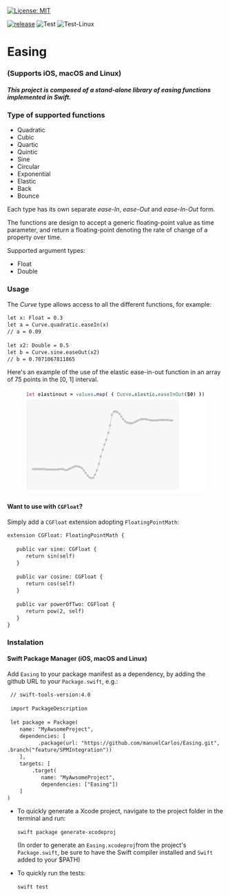 [![License: MIT](https://img.shields.io/badge/License-MIT-blue.svg)](https://github.com/manuelCarlos/Easing/blob/master/LICENSE)

[![release](https://img.shields.io/github/release/manuelCarlos/Easing.svg)](https://github.com/manuelCarlos/Easing/releases/latest)
![Test](https://github.com/manuelCarlos/Easing/workflows/Test/badge.svg?branch=main)
![Test-Linux](https://github.com/manuelCarlos/Easing/workflows/Test-Linux/badge.svg?branch=main)

# Easing
### (Supports iOS, macOS and Linux)

##### This project is composed of a stand-alone library of easing functions implemented in Swift.

### Type of supported functions

- Quadratic
- Cubic
- Quartic
- Quintic
- Sine
- Circular
- Exponential
- Elastic
- Back
- Bounce

Each type has its own separate *ease-In*, *ease-Out* and *ease-In-Out* form.

The functions are design to accept a generic floating-point value as time parameter,
and return a floating-point denoting the rate of change of a property over time.

Supported argument types:
 - Float
 - Double

### Usage

The *Curve* type allows access to all the different functions, for example:

    let x: Float = 0.3
    let a = Curve.quadratic.easeIn(x)
    // a = 0.09

    let x2: Double = 0.5
    let b = Curve.sine.easeOut(x2)
    // b = 0.7071067811865

Here's an example of the use of the elastic ease-in-out function in an array of 75 points in the [0, 1] interval.

<p align="center">
   <img src="https://github.com/manuelCarlos/images/blob/master/images/easing.jpeg" >
</p>

#### Want to use with `CGFloat`?

Simply add a `CGFloat` extension adopting `FloatingPointMath`:

    extension CGFloat: FloatingPointMath {
    
       public var sine: CGFloat {
          return sin(self)
       }
    
       public var cosine: CGFloat {
          return cos(self)
       }
    
       public var powerOfTwo: CGFloat {
          return pow(2, self)
       }
    }

### Instalation

#### Swift Package Manager (iOS, macOS and Linux)

Add `Easing` to your package manifest as a dependency, by adding the github URL to your `Package.swift`, e.g.:

     // swift-tools-version:4.0

     import PackageDescription

     let package = Package(
        name: "MyAwsomeProject",
        dependencies: [
              .package(url: "https://github.com/manuelCarlos/Easing.git", .branch("feature/SPMIntegration"))
        ],
        targets: [
            .target(
               name: "MyAwsomeProject",
               dependencies: ["Easing"])
        ]
    )

  - To quickly generate a Xcode project, navigate to the project folder in the terminal and run: 
  
    `swift package generate-xcodeproj`
    
     (In order to generate an `Easing.xcodeproj`from the project's `Package.swift`, be sure to have the Swift compiler installed and `Swift` added to your $PATH)

  - To quickly run the tests:
    
    `swift test`
